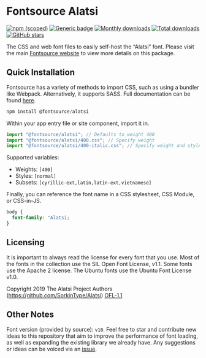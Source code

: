 # Fontsource Alatsi

[![npm (scoped)](https://img.shields.io/npm/v/@fontsource/alatsi?color=brightgreen)](https://www.npmjs.com/package/@fontsource/alatsi) [![Generic badge](https://img.shields.io/badge/fontsource-passing-brightgreen)](https://github.com/fontsource/fontsource) [![Monthly downloads](https://badgen.net/npm/dm/@fontsource/alatsi)](https://github.com/fontsource/fontsource) [![Total downloads](https://badgen.net/npm/dt/@fontsource/alatsi)](https://github.com/fontsource/fontsource) [![GitHub stars](https://img.shields.io/github/stars/fontsource/fontsource.svg?style=social&label=Star)](https://github.com/fontsource/fontsource/stargazers)

The CSS and web font files to easily self-host the “Alatsi” font. Please visit the main [Fontsource website](https://fontsource.org/fonts/alatsi) to view more details on this package.

## Quick Installation

Fontsource has a variety of methods to import CSS, such as using a bundler like Webpack. Alternatively, it supports SASS. Full documentation can be found [here](https://fontsource.org/docs/introduction).

```javascript
npm install @fontsource/alatsi
```

Within your app entry file or site component, import it in.

```javascript
import "@fontsource/alatsi"; // Defaults to weight 400
import "@fontsource/alatsi/400.css"; // Specify weight
import "@fontsource/alatsi/400-italic.css"; // Specify weight and style

```

Supported variables:
- Weights: `[400]`
- Styles: `[normal]`
- Subsets: `[cyrillic-ext,latin,latin-ext,vietnamese]`

Finally, you can reference the font name in a CSS stylesheet, CSS Module, or CSS-in-JS.

```css
body {
  font-family: "Alatsi;
}
```

## Licensing
It is important to always read the license for every font that you use.
Most of the fonts in the collection use the SIL Open Font License, v1.1. Some fonts use the Apache 2 license. The Ubuntu fonts use the Ubuntu Font License v1.0.

Copyright 2019 The Alatsi Project Authors (https://github.com/SorkinType/Alatsi)
[OFL-1.1](http://scripts.sil.org/OFL)

## Other Notes
Font version (provided by source): `v10`.
Feel free to star and contribute new ideas to this repository that aim to improve the performance of font loading, as well as expanding the existing library we already have. Any suggestions or ideas can be voiced via an [issue](https://github.com/fontsource/fontsource/issues).
